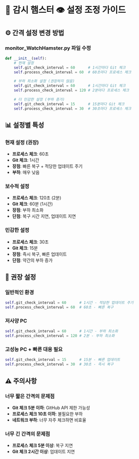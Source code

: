# 🐹 감시 햄스터 👁️ 설정 조정 가이드

## ⚙️ **간격 설정 변경 방법**

### **monitor_WatchHamster.py 파일 수정**

```python
def __init__(self):
    # 현재 설정
    self.git_check_interval = 60      # 1시간마다 Git 체크
    self.process_check_interval = 60  # 60초마다 프로세스 체크
    
    # 부하 최소화 설정 (권장하지 않음)
    self.git_check_interval = 60      # 1시간마다 Git 체크
    self.process_check_interval = 120 # 2분마다 프로세스 체크
    
    # 더 민감한 설정 (부하 증가)
    self.git_check_interval = 15      # 15분마다 Git 체크
    self.process_check_interval = 30  # 30초마다 프로세스 체크
```

## 📊 **설정별 특성**

### **현재 설정 (권장)**
- **프로세스 체크**: 60초
- **Git 체크**: 1시간
- **장점**: 빠른 복구 + 적당한 업데이트 주기
- **부하**: 매우 낮음

### **보수적 설정**
- **프로세스 체크**: 120초 (2분)
- **Git 체크**: 60분 (1시간)
- **장점**: 부하 최소화
- **단점**: 복구 시간 지연, 업데이트 지연

### **민감한 설정**
- **프로세스 체크**: 30초
- **Git 체크**: 15분
- **장점**: 즉시 복구, 빠른 업데이트
- **단점**: 약간의 부하 증가

## 🎯 **권장 설정**

### **일반적인 환경**
```python
self.git_check_interval = 60      # 1시간 - 적당한 업데이트 주기
self.process_check_interval = 60  # 60초 - 빠른 복구
```

### **저사양 PC**
```python
self.git_check_interval = 60      # 1시간 - 부하 최소화
self.process_check_interval = 120 # 2분 - 부하 최소화
```

### **고성능 PC + 빠른 대응 필요**
```python
self.git_check_interval = 15      # 15분 - 빠른 업데이트
self.process_check_interval = 30  # 30초 - 즉시 복구
```

## ⚠️ **주의사항**

### **너무 짧은 간격의 문제점**
- **Git 체크 5분 이하**: GitHub API 제한 가능성
- **프로세스 체크 10초 이하**: 불필요한 부하
- **네트워크 부하**: 너무 자주 체크하면 비효율

### **너무 긴 간격의 문제점**
- **프로세스 체크 5분 이상**: 복구 지연
- **Git 체크 2시간 이상**: 업데이트 지연